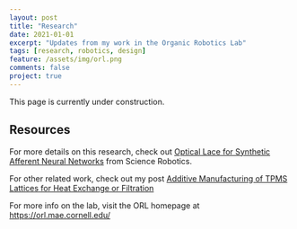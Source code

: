 ```yaml
---
layout: post
title: "Research"
date: 2021-01-01
excerpt: "Updates from my work in the Organic Robotics Lab"
tags: [research, robotics, design]
feature: /assets/img/orl.png
comments: false
project: true
---
```


This page is currently under construction. 


## Resources

For more details on this research, check out <a href="/pdfs/opticallace.pdf">Optical Lace for Synthetic Afferent Neural Networks</a> from Science Robotics.

For other related work, check out my post <a href="/AMLattices/">Additive Manufacturing of TPMS Lattices for Heat Exchange or Filtration</a>

For more info on the lab, visit the ORL homepage at <a href="https://orl.mae.cornell.edu/">https://orl.mae.cornell.edu/</a>


